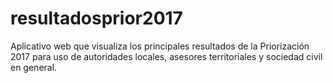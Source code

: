 # resultadosprior2017
Aplicativo web que visualiza los principales resultados de la Priorización 2017 para uso de autoridades locales, asesores territoriales y sociedad civil en general.
